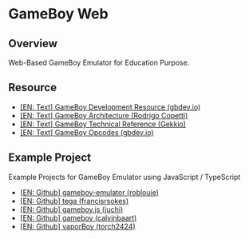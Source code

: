 # GameBoy Web

## Overview

Web-Based GameBoy Emulator for Education Purpose.

## Resource

- [[EN: Text] GameBoy Development Resource (gbdev.io)](https://gbdev.io/resources.html)
- [[EN: Text] GameBoy Architecture (Rodrigo Copetti)](https://www.copetti.org/writings/consoles/game-boy/)
- [[EN: Text] GameBoy Technical Reference (Gekkio)](https://gekkio.fi/files/gb-docs/gbctr.pdf)
- [[EN: Text] GameBoy Opcodes (gbdev.io)](https://gbdev.io/gb-opcodes/optables/)

## Example Project

Example Projects for GameBoy Emulator using JavaScript / TypeScript

- [[EN: Github] gameboy-emulator (roblouie)](https://github.com/roblouie/gameboy-emulator)
- [[EN: Github] tega (francisrsokes)](https://github.com/francisrstokes/tega)
- [[EN: Github] gameboy.js (juchi)](https://github.com/juchi/gameboy.js/)
- [[EN: Github] gameboy (calvinbaart)](https://github.com/calvinbaart/gameboy)
- [[EN: Github] vaporBoy (torch2424)](https://github.com/torch2424/vaporBoy)

